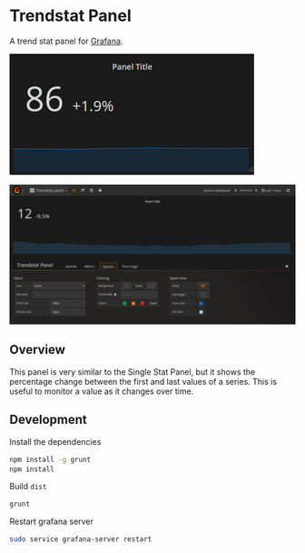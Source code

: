 # Trendstat Panel 

A trend stat panel for [Grafana](http://grafana.org/).

![Trendstat Panel](./src/img/trendstat_panel.png)

![Trendstat Edit Mode](./src/img/trendstat_edit.png)

## Overview

This panel is very similar to the Single Stat Panel, but it shows the percentage change between the first and last values of a series. This is useful to monitor a value as it changes over time.

## Development 

Install the dependencies 

```bash 
npm install -g grunt
npm install
```

Build `dist`
```bash
grunt
```


Restart grafana server

```bash
sudo service grafana-server restart
```